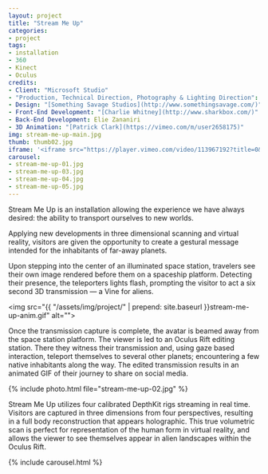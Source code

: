 ```yaml
---
layout: project
title: "Stream Me Up"
categories:
- project
tags:
- installation
- 360
- Kinect
- Oculus
credits:
- Client: "Microsoft Studio"
- "Production, Technical Direction, Photography & Lighting Direction": "[Specular](http://www.specular.cc/)"
- Design: "[Something Savage Studios](http://www.somethingsavage.com/)"
- Front-End Development: "[Charlie Whitney](http://www.sharkbox.com/)"
- Back-End Development: Elie Zananiri
- 3D Animation: "[Patrick Clark](https://vimeo.com/m/user2658175)"
img: stream-me-up-main.jpg
thumb: thumb02.jpg
iframe: '<iframe src="https://player.vimeo.com/video/113967192?title=0&byline=0&portrait=0" width="945" height="532" frameborder="0" webkitallowfullscreen mozallowfullscreen allowfullscreen></iframe>'
carousel:
- stream-me-up-01.jpg
- stream-me-up-03.jpg
- stream-me-up-04.jpg
- stream-me-up-05.jpg
---
```

Stream Me Up is an installation allowing the experience we have always desired: the ability to transport ourselves to new worlds.

Applying new developments in three dimensional scanning and virtual reality, visitors are given the opportunity to create a gestural message intended for the inhabitants of far-away planets.

Upon stepping into the center of an illuminated space station, travelers see their own image rendered before them on a spaceship platform. Detecting their presence, the teleporters lights flash, prompting the visitor to act a six second 3D transmission — a Vine for aliens.

<img src="{{ "/assets/img/project/" | prepend: site.baseurl }}stream-me-up-anim.gif" alt="">

Once the transmission capture is complete, the avatar is beamed away from the space station platform. The viewer is led to an Oculus Rift editing station. There they witness their transmission and, using gaze based interaction, teleport themselves to several other planets; encountering a few native inhabitants along the way. The edited transmission results in an animated GIF of their journey to share on social media.

{% include photo.html file="stream-me-up-02.jpg" %}

Stream Me Up utilizes four calibrated DepthKit rigs streaming in real time. Visitors are captured in three dimensions from four perspectives, resulting in a full body reconstruction that appears holographic. This true volumetric scan is perfect for representation of the human form in virtual reality, and allows the viewer to see themselves appear in alien landscapes within the Oculus Rift.

{% include carousel.html %}
